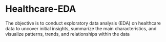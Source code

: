 # Healthcare-EDA
The objective is to conduct exploratory data analysis (EDA) on healthcare data to uncover initial insights, summarize the main characteristics, and visualize patterns, trends, and relationships within the data
